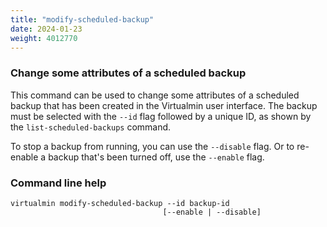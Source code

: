 ```yaml
---
title: "modify-scheduled-backup"
date: 2024-01-23
weight: 4012770
---
```


### Change some attributes of a scheduled backup

This command can be used to change some attributes of a scheduled backup that has been created in the Virtualmin user interface. The backup must be selected with the `--id` flag followed by a unique ID, as shown by the `list-scheduled-backups` command.

To stop a backup from running, you can use the `--disable` flag. Or to re-enable a backup that's been turned off, use the `--enable` flag.

### Command line help

```text
virtualmin modify-scheduled-backup --id backup-id
                                  [--enable | --disable]
```
